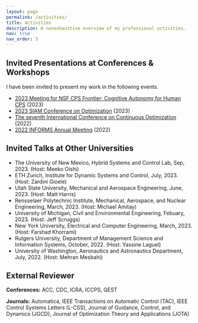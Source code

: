 ```yaml
---
layout: page
permalink: /activities/
title: Activities
description: A nonexhaustive overview of my professional activities.
nav: true
nav_order: 3
---
```


Invited Presentations at Conferences & Workshops
------
I have been invited to present my work in the following events.

- [2023 Meeting for NSF CPS Frontier: Cognitive Autonomy for Human CPS](https://autonomy.unm.edu) (2023)
- [2023 SIAM Conference on Optimization](https://www.siam.org/conferences/cm/conference/op23) (2023)
- [The seventh International Conference on Continuous Optimization](https://iccopt2022.lehigh.edu) (2022)
- [2022 INFORMS Annual Meeting](https://meetings.informs.org/wordpress/indianapolis2022/) (2022)


Invited Talks at Other Universities
------
- The University of New Mexico, Hybrid Systems and Control Lab, Sep, 2023. (Host: Meeko Oishi)
- ETH Zurich, Institute for Dynamic Systems and Control, July, 2023. (Host: Zardini Gioele)
- Utah State University, Mechanical and Aerospace Engineering, June, 2023. (Host: Matt Harris)
- Rensselaer Polytechnic Institute, Mechanical, Aerospace, and Nuclear Engineering, March, 2023. (Host: Michael Amitay)
- University of Michigan, Civil and Environmental Engineering, Febuary, 2023. (Host: Jeff Scruggs)
- New York University, Electrical and Computer Engineering, March, 2023. (Host: Farshad Khorrami)
- Rutgers University, Department of Management  Science and Information Systems, October, 2022. (Host: Yassine Laguel)
- University of Washington, Aeronautics and Astronautics Department, July, 2022. (Host: Mehran Mesbahi)

External Reviewer
------
**Conferences:** ACC, CDC, ICRA, ICCPS, QEST

**Journals:** Automatica, IEEE Transactions on Automatic Control (TAC), IEEE Control Systems Letters (L-CSS), Journal of Guidance, Control, and Dynamics (JGCD), Journal of Optimization Theory and Applications (JOTA)
